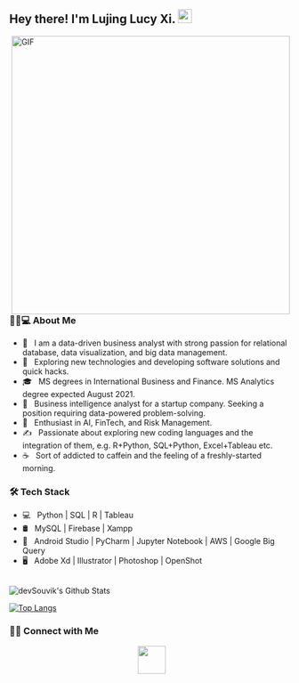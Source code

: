 
<h2> Hey there! I'm Lujing Lucy Xi. <img src="https://github.com/souvikguria98/souvikguria98/blob/master/Hi.gif" width="25"></h2>
<img align="right" alt="GIF" src="https://media.giphy.com/media/L1R1tvI9svkIWwpVYr/giphy.gif" width="500"/>

<h3>👧🏻💻 About Me </h3>

- 🔭 &nbsp; I am a data-driven business analyst with strong passion for relational database, data visualization, and big data management.
- 🤔 &nbsp; Exploring new technologies and developing software solutions and quick hacks.
- 🎓 &nbsp; MS degrees in International Business and Finance. MS Analytics degree expected August 2021.
- 💼 &nbsp; Business intelligence analyst for a startup company. Seeking a position requiring data-powered problem-solving. 
- 🌱 &nbsp; Enthusiast in AI, FinTech, and Risk Management.
- ✍️ &nbsp; Passionate about exploring new coding languages and the integration of them, e.g. R+Python, SQL+Python, Excel+Tableau etc.
- ☕ &nbsp; Sort of addicted to caffein and the feeling of a freshly-started morning. 

<h3>🛠 Tech Stack</h3>

- 💻 &nbsp; Python | SQL | R | Tableau  
- 🛢 &nbsp; MySQL | Firebase | Xampp
- 🔧 &nbsp; Android Studio | PyCharm | Jupyter Notebook | AWS | Google Big Query
- 🖥 &nbsp; Adobe Xd | Illustrator | Photoshop | OpenShot

<br>

<img align="center" src="https://github-readme-stats.vercel.app/api?username=LujingLucyXi&include_all_commits=true&count_private=true&show_icons=true&line_height=20&title_color=7A7ADB&icon_color=2234AE&text_color=D3D3D3&bg_color=0,000000,130F40" alt="devSouvik's Github Stats">

</br>

[![Top Langs](https://github-readme-stats.vercel.app/api/top-langs/?username=LujingLucyXi&layout=compact&text_color=daf7dc&bg_color=151515)](https://github.com/devSouvik/github-readme-stats)


<h3> 🤝🏻 Connect with Me </h3>

<p align="center">
&nbsp; <a href="mailto:xilujing1993@gmail.com" target="_blank" rel="noopener noreferrer"><img src="https://img.icons8.com/plasticine/100/000000/gmail.png"  width="50" /></a>
</p>

